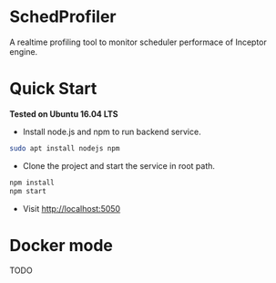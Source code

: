SchedProfiler
==============

A realtime profiling tool to monitor scheduler performace of Inceptor engine.


# Quick Start

**Tested on Ubuntu 16.04 LTS**

* Install node.js and npm to run backend service.

``` bash
sudo apt install nodejs npm

```

* Clone the project and start the service in root path.

``` bash
npm install
npm start
```

* Visit [http://localhost:5050](http://localhost:5050)

# Docker mode

TODO